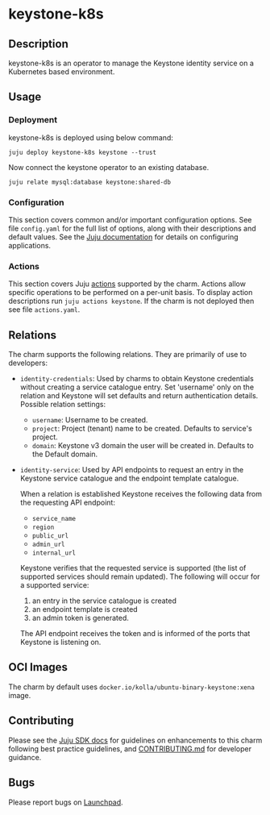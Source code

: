 # keystone-k8s

## Description

keystone-k8s is an operator to manage the Keystone identity service
on a Kubernetes based environment.

## Usage

### Deployment

keystone-k8s is deployed using below command:

    juju deploy keystone-k8s keystone --trust

Now connect the keystone operator to an existing database.

    juju relate mysql:database keystone:shared-db

### Configuration

This section covers common and/or important configuration options. See file
`config.yaml` for the full list of options, along with their descriptions and
default values. See the [Juju documentation][juju-docs-config-apps] for details
on configuring applications.

### Actions

This section covers Juju [actions][juju-docs-actions] supported by the charm.
Actions allow specific operations to be performed on a per-unit basis. To
display action descriptions run `juju actions keystone`. If the charm is not
deployed then see file `actions.yaml`.

## Relations

The charm supports the following relations. They are primarily of use to
developers:

* `identity-credentials`: Used by charms to obtain Keystone credentials without
  creating a service catalogue entry. Set 'username' only on the relation and
  Keystone will set defaults and return authentication details. Possible
  relation settings:

  * `username`: Username to be created.
  * `project`: Project (tenant) name to be created. Defaults to service's
               project.
  * `domain`: Keystone v3 domain the user will be created in. Defaults to the
              Default domain.

* `identity-service`: Used by API endpoints to request an entry in the Keystone
  service catalogue and the endpoint template catalogue.

  When a relation is established Keystone receives the following data from the
  requesting API endpoint:

  * `service_name`
  * `region`
  * `public_url`
  * `admin_url`
  * `internal_url`

  Keystone verifies that the requested service is supported (the list of
  supported services should remain updated). The following will occur for a
  supported service:

  1. an entry in the service catalogue is created
  1. an endpoint template is created
  1. an admin token is generated.

  The API endpoint receives the token and is informed of the ports that
  Keystone is listening on.

## OCI Images

The charm by default uses `docker.io/kolla/ubuntu-binary-keystone:xena` image.

## Contributing

Please see the [Juju SDK docs](https://juju.is/docs/sdk) for guidelines
on enhancements to this charm following best practice guidelines, and
[CONTRIBUTING.md](contributors-guide) for developer guidance.

## Bugs

Please report bugs on [Launchpad][lp-bugs-charm-keystone-k8s].

<!-- LINKS -->

[contributors-guide]: https://opendev.org/openstack/charm-keystone-k8s/src/branch/main/CONTRIBUTING.md
[juju-docs-actions]: https://jaas.ai/docs/actions
[juju-docs-config-apps]: https://juju.is/docs/configuring-applications
[lp-bugs-charm-keystone-k8s]: https://bugs.launchpad.net/charm-keystone-k8s/+filebug
